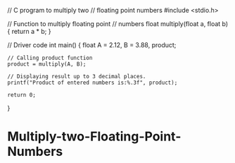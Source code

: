 // C program to multiply two 
// floating point numbers 
#include <stdio.h> 

// Function to multiply floating point 
// numbers 
float multiply(float a, float b) 
{ 
return a * b; 
} 

// Driver code 
int main() 
{ 
	float A = 2.12, B = 3.88, product; 

	// Calling product function 
	product = multiply(A, B); 

	// Displaying result up to 3 decimal places. 
	printf("Product of entered numbers is:%.3f", product); 

	return 0; 
}
# Multiply-two-Floating-Point-Numbers
